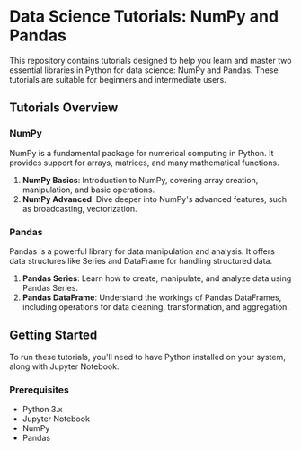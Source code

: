 # Data Science Tutorials: NumPy and Pandas

This repository contains tutorials designed to help you learn and master two essential libraries in Python for data science: NumPy and Pandas. These tutorials are suitable for beginners and intermediate users.

## Tutorials Overview

### NumPy
NumPy is a fundamental package for numerical computing in Python. It provides support for arrays, matrices, and many mathematical functions.

1. **NumPy Basics**: Introduction to NumPy, covering array creation, manipulation, and basic operations.
2. **NumPy Advanced**: Dive deeper into NumPy's advanced features, such as broadcasting, vectorization.

### Pandas
Pandas is a powerful library for data manipulation and analysis. It offers data structures like Series and DataFrame for handling structured data.

1. **Pandas Series**: Learn how to create, manipulate, and analyze data using Pandas Series.
2. **Pandas DataFrame**: Understand the workings of Pandas DataFrames, including operations for data cleaning, transformation, and aggregation.

## Getting Started

To run these tutorials, you'll need to have Python installed on your system, along with Jupyter Notebook.

### Prerequisites

- Python 3.x
- Jupyter Notebook
- NumPy
- Pandas

